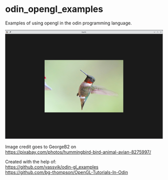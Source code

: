 # odin_opengl_examples
Examples of using opengl in the odin programming language.

![Foo](https://github.com/MWhatsUp/odin_opengl_examples/blob/main/screenshot.png?raw=true)

Image credit goes to GeorgeB2 on https://pixabay.com/photos/hummingbird-bird-animal-avian-8275997/

Created with the help of:  
https://github.com/vassvik/odin-gl_examples  
https://github.com/bg-thompson/OpenGL-Tutorials-In-Odin
